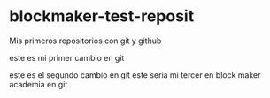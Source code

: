 # blockmaker-test-reposit
Mis primeros repositorios con git y github

este es mi primer cambio en git

este es el segundo cambio en git
este seria mi tercer en block maker academia en git